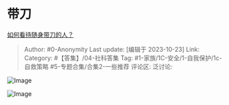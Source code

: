 # 带刀
[如何看待随身带刀的人？](https://www.zhihu.com/question/41645638/answer/3260476867)

> Author: #0-Anonymity
> Last update: [编辑于 2023-10-23]
> Link:
> Category: #【答集】/04-社科答集
> Tag: #1-家族/1C-安全/1-自我保护/1c-自救策略 #5-专题合集/合集2-一些推荐
> 评论区:
> 泛讨论:

![Image](https://picx.zhimg.com/50/v2-4fc2e73f58d7b578e137ca2bb9c67efd_720w.jpg?source=1940ef5c)

![Image](https://pica.zhimg.com/50/v2-d5b11fe418a23eedd30febc112a3d8dd_720w.jpg?source=1940ef5c)
